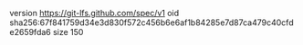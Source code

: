 version https://git-lfs.github.com/spec/v1
oid sha256:67f841759d34e3d830f572c456b6e6af1b84285e7d87ca479c40cfde2659fda6
size 150
